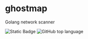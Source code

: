 # ghostmap
Golang network scanner

![Static Badge](https://img.shields.io/badge/putyforce-ghostmap-ghostmap)
![GitHub top language](https://img.shields.io/github/languages/top/putyforce/ghostmap)
